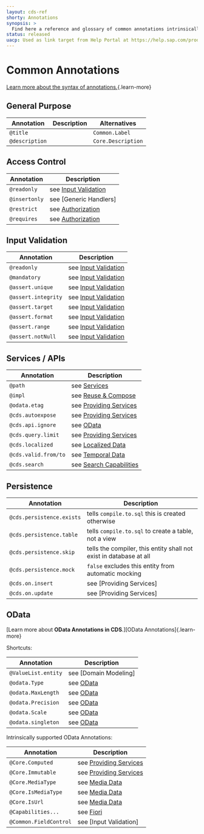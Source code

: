 ```yaml
---
layout: cds-ref
shorty: Annotations
synopsis: >
  Find here a reference and glossary of common annotations intrinsically supported by the CDS compiler and runtimes.
status: released
uacp: Used as link target from Help Portal at https://help.sap.com/products/BTP/65de2977205c403bbc107264b8eccf4b/855e00bd559742a3b8276fbed4af1008.html
---
```


# Common Annotations

<div v-html="$frontmatter?.synopsis" />

[Learn more about the syntax of annotations.](./cdl#annotations){.learn-more}


## General Purpose

| Annotation     | Description | Alternatives       |
|----------------|-------------|--------------------|
| `@title`       |             | `Common.Label`     |
| `@description` |             | `Core.Description` |


## Access Control

| Annotation    | Description                                                       |
|---------------|-------------------------------------------------------------------|
| `@readonly`   | see [Input Validation](../guides/providing-services/#readonly)    |
| `@insertonly` | see [Generic Handlers]                                            |
| `@restrict`   | see [Authorization](../guides/authorization#restrict-annotation) |
| `@requires`   | see [Authorization](../guides/authorization#requires)            |


## Input Validation

| Annotation          | Description                                                          |
|---------------------|----------------------------------------------------------------------|
| `@readonly `        | see [Input Validation](../guides/providing-services/#readonly)       |
| `@mandatory`        | see [Input Validation](../guides/providing-services/#mandatory)      |
| `@assert.unique`    | see [Input Validation](../guides/providing-services/#unique)         |
| `@assert.integrity` | see [Input Validation](../guides/providing-services/#refs)           |
| `@assert.target`    | see [Input Validation](../guides/providing-services/#assert-target)  |
| `@assert.format`    | see [Input Validation](../guides/providing-services/#assert-format)  |
| `@assert.range`     | see [Input Validation](../guides/providing-services/#assert-range)   |
| `@assert.notNull`   | see [Input Validation](../guides/providing-services/#assert-notNull) |




## Services / APIs

| Annotation           | Description                                                                        |
|----------------------|------------------------------------------------------------------------------------|
| `@path`              | see [Services](./cdl#service-definitions)                                          |
| `@impl`              | see [Reuse & Compose](../guides/extensibility/composition#reuse-code)              |
| `@odata.etag`        | see [Providing Services](../guides/providing-services/#etag)                       |
| `@cds.autoexpose`    | see [Providing Services](../guides/providing-services/#auto-exposed-entities)      |
| `@cds.api.ignore`    | see [OData](../advanced/odata#omitting-elements-from-apis)                         |
| `@cds.query.limit`   | see [Providing Services](../guides/providing-services/#annotation-cds-query-limit) |
| `@cds.localized`     | see [Localized Data](../guides/localized-data#read-operations)                     |
| `@cds.valid.from/to` | see [Temporal Data](../guides/temporal-data#using-annotations-cds-valid-from-to)   |
| `@cds.search`        | see [Search Capabilities](../guides/providing-services/#searching-data)            |

## Persistence

| Annotation                | Description                                                        |
|---------------------------|--------------------------------------------------------------------|
| `@cds.persistence.exists` | tells `compile.to.sql` this is created otherwise                   |
| `@cds.persistence.table`  | tells `compile.to.sql` to create a table, not a view               |
| `@cds.persistence.skip`   | tells the compiler, this entity shall not exist in database at all |
| `@cds.persistence.mock`   | `false` excludes this entity from automatic mocking                |
| `@cds.on.insert`          | see [Providing Services]                                           |
| `@cds.on.update`          | see [Providing Services]                                           |


## OData

[Learn more about **OData Annotations in CDS**.][OData Annotations]{.learn-more}

Shortcuts:

| Annotation          | Description                                          |
|---------------------|------------------------------------------------------|
| `@ValueList.entity` | see [Domain Modeling]                                |
| `@odata.Type`       | see [OData](../advanced/odata#override-type-mapping) |
| `@odata.MaxLength`  | see [OData](../advanced/odata#override-type-mapping) |
| `@odata.Precision`  | see [OData](../advanced/odata#override-type-mapping) |
| `@odata.Scale`      | see [OData](../advanced/odata#override-type-mapping) |
| `@odata.singleton`  | see [OData](../advanced/odata#singletons)            |

Intrinsically supported OData Annotations:

| Annotation             | Description                                                      |
|------------------------|------------------------------------------------------------------|
| `@Core.Computed`       | see [Providing Services](../guides/providing-services/#readonly) |
| `@Core.Immutable`      | see [Providing Services](../guides/providing-services/#readonly) |
| `@Core.MediaType`      | see [Media Data](../guides/media-data)                          |
| `@Core.IsMediaType`    | see [Media Data](../guides/media-data)                          |
| `@Core.IsUrl`          | see [Media Data](../guides/media-data)                          |
| `@Capabilities...`     | see [Fiori](../advanced/fiori)                                   |
| `@Common.FieldControl` | see [Input Validation]                                           |
